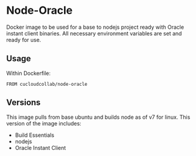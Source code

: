 # Node-Oracle

Docker image to be used for a base to nodejs project ready with Oracle instant
client binaries.  All necessary environment variables are set and ready for use.

## Usage
Within Dockerfile:

```
FROM cucloudcollab/node-oracle
```

## Versions
This image pulls from base ubuntu and builds node as of v7 for linux.
This version of the image includes:
* Build Essentials
* nodejs
* Oracle Instant Client
